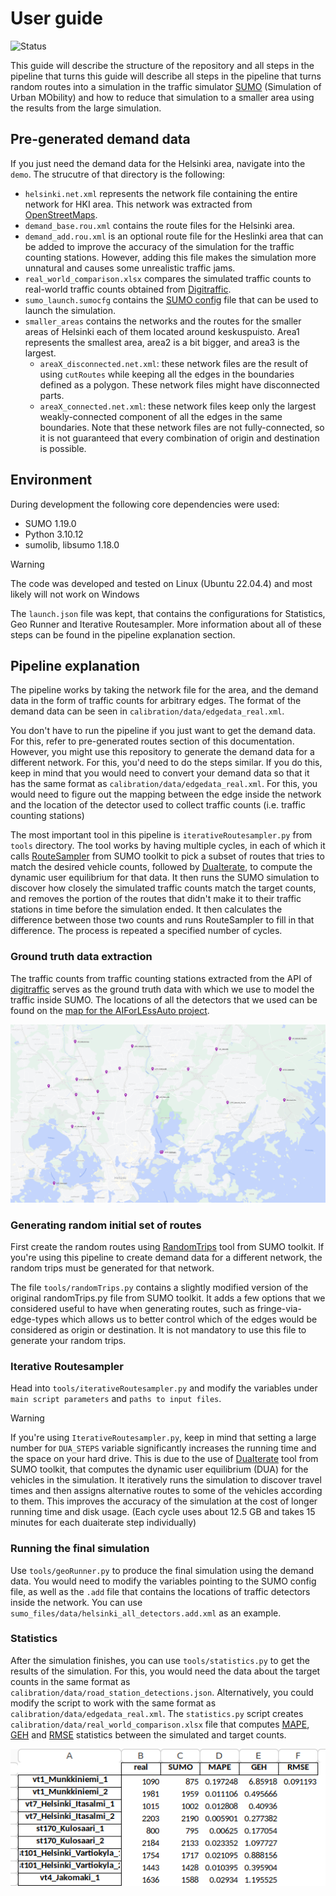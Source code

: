 # User guide
![Status](https://img.shields.io/badge/Status-Completed-green)

This guide will describe the structure of the repository and all steps in the pipeline that turns this guide will describe all steps in the pipeline that turns random routes into a simulation in the traffic simulator [SUMO](https://www.eclipse.org/sumo/) (Simulation of Urban MObility) and how to reduce that simulation to a smaller area using the results from the large simulation.

## Pre-generated demand data
If you just need the demand data for the Helsinki area, navigate into the `demo`. The strucutre of that directory is the following:
* `helsinki.net.xml` represents the network file containing the entire network for HKI area. This network was extracted from [OpenStreetMaps](https://www.openstreetmap.org/). 
* `demand_base.rou.xml` contains the route files for the Helsinki area.
* `demand_add.rou.xml` is an optional route file for the Heslinki area that can be added to improve the accuracy of the simulation for the traffic counting stations. However, adding this file makes the simulation more unnatural and causes some unrealistic traffic jams.
* `real_world_comparison.xlsx` compares the simulated traffic counts to real-world traffic counts obtained from [Digitraffic](https://www.digitraffic.fi/en/road-traffic/#current-data-from-tms-stations).
* `sumo_launch.sumocfg` contains the [SUMO config](https://sumo.dlr.de/docs/Other/File_Extensions.html) file that can be used to launch the simulation.
* `smaller_areas` contains the networks and the routes for the smaller areas of Helsinki each of them located around keskuspuisto. Area1 represents the smallest area, area2 is a bit bigger, and area3 is the largest.
    * `areaX_disconnected.net.xml`: these network files are the result of using `cutRoutes` while keeping all the edges in the boundaries defined as a polygon. These network files might have disconnected parts.
    * `areaX_connected.net.xml`: these network files keep only the largest weakly-connected component of all the edges in the same boundaries. Note that these network files are not fully-connected, so it is not guaranteed that every combination of origin and destination is possible.


## Environment

During development the following core dependencies were used:

* SUMO 1.19.0
* Python 3.10.12
* sumolib, libsumo 1.18.0

> [!WARNING]  
> The code was developed and tested on Linux (Ubuntu 22.04.4) and most likely will not work on Windows

The `launch.json` file was kept, that contains the configurations for Statistics, Geo Runner and Iterative Routesampler. More information about all of these steps can be found in the pipeline explanation section.

## Pipeline explanation

The pipeline works by taking the network file for the area, and the demand data in the form of traffic counts for arbitrary edges. The format of the demand data can be seen in `calibration/data/edgedata_real.xml`.

You don't have to run the pipeline if you just want to get the demand data. For this, refer to pre-generated routes section of this documentation. However, you might use this repository to generate the demand data for a different network. For this, you'd need to do the steps similar. If you do this, keep in mind that you would need to convert your demand data so that it has the same format as `calibration/data/edgedata_real.xml`. For this, you would need to figure out the mapping between the edge inside the network and the location of the detector used to collect traffic counts (i.e. traffic counting stations) 

The most important tool in this pipeline is `iterativeRoutesampler.py` from `tools` directory. The tool works by having multiple cycles, in each of which it calls [RouteSampler](https://sumo.dlr.de/docs/Tools/Turns.html) from SUMO toolkit to pick a subset of routes that tries to match the desired vehicle counts, followed by [DuaIterate](https://sumo.dlr.de/docs/Tools/Trip.html), to compute the dynamic user equilibrium for that data. It then runs the SUMO simulation to discover how closely the simulated traffic counts match the target counts, and removes the portion of the routes that didn't make it to their traffic stations in time before the simulation ended. It then calculates the difference between those two counts and runs RouteSampler to fill in that difference. The process is repeated a specified number of cycles.


### Ground truth data extraction
The traffic counts from traffic counting stations extracted from the API of [digitraffic](https://www.digitraffic.fi/en/road-traffic/) serves as the ground truth data with which we use to model the traffic inside SUMO. The locations of all the detectors that we used can be found on the [map for the AIForLEssAuto project](https://www.google.com/maps/d/viewer?mid=111A6COcjj4kDMDeImVg7X4D_rm_3of8&usp=sharing).

![the image showing all digitraffic detectors used as ground truth data](media/all_detectors_helsinki.png)



### Generating random initial set of routes
First create the random routes using [RandomTrips](https://sumo.dlr.de/docs/Tools/Trip.html) tool from SUMO toolkit. If you're using this pipeline to create demand data for a different network, the random trips must be generated for that network.

The file `tools/randomTrips.py` contains a slightly modified version of the original randomTrips.py file from SUMO toolkit. It adds a few options that we considered useful to have when generating routes, such as fringe-via-edge-types which allows us to better control which of the edges would be considered as origin or destination. It is not mandatory to use this file to generate your random trips.

### Iterative Routesampler
Head into `tools/iterativeRoutesampler.py` and modify the variables under `main script parameters` and `paths to input files`. 

> [!WARNING]  
> If you're using `IterativeRoutesampler.py`, keep in mind that setting a large number for `DUA_STEPS` variable significantly increases the running time and the space on your hard drive. This is due to the use of [DuaIterate](https://sumo.dlr.de/docs/Tools/Trip.html) tool from SUMO toolkit, that computes the dynamic user equilibrium (DUA) for the vehicles in the simulation. It iteratively runs the simulation to discover travel times and then assigns alternative routes to some of the vehicles according to them. This improves the accuracy of the simulation at the cost of longer running time and disk usage. (Each cycle uses about 12.5 GB and takes 15 minutes for each duaiterate step individually)

### Running the final simulation
Use `tools/geoRunner.py` to produce the final simulation using the demand data. You would need to modify the variables pointing to the SUMO config file, as well as the `.add` file that contains the locations of traffic detectors inside the network. You can use `sumo_files/data/helsinki_all_detectors.add.xml` as an example.

### Statistics
After the simulation finishes, you can use `tools/statistics.py` to get the results of the simulation. For this, you would need the data about the target counts in the same format as `calibration/data/road_station_detections.json`. Alternatively, you could modify the script to work with the same format as `calibration/data/edgedata_real.xml`. The `statistics.py` script creates `calibration/data/real_world_comparison.xlsx` file that computes [MAPE](https://en.wikipedia.org/wiki/Mean_absolute_percentage_error), [GEH](https://en.wikipedia.org/wiki/GEH_statistic) and [RMSE](https://en.wikipedia.org/wiki/Root_mean_square_deviation) statistics between the simulated and target counts.

![screenshot of the real world comparison file produced by statistics.py script](media/real_world_comp_demo.png)

<!-- ## Changes that could improve the project
Rename the output file in `visumRouteGeneration.py` to "SUMO_OD_file.od". -->
